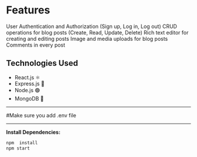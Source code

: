 # Features
User Authentication and Authorization (Sign up, Log in, Log out)
CRUD operations for blog posts (Create, Read, Update, Delete)
Rich text editor for creating and editing posts
Image and media uploads for blog posts
Comments in every post



## Technologies Used

- React.js ⚛️
- Express.js 🚀
- Node.js 🟢
- MongoDB 🍃

---

#Make sure you add .env file

---
**Install Dependencies:**
   ```bash
   npm  install
   npm start
